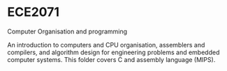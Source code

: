 # ECE2071
Computer Organisation and programming

An introduction to computers and CPU organisation, assemblers and compilers, and algorithm design for engineering problems and embedded computer systems. This folder covers C and assembly language (MIPS).

